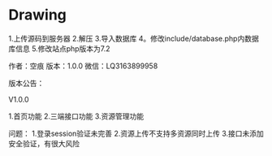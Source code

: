# Drawing

1.上传源码到服务器
2.解压
3.导入数据库
4。修改include/database.php内数据库信息
5.修改站点php版本为7.2


作者：空痕
版本：1.0.0
微信：LQ3163899958


版本公告：

V1.0.0

1.首页功能
2.三端接口功能
3.资源管理功能

问题：
1.登录session验证未完善
2.资源上传不支持多资源同时上传
3.接口未添加安全验证，有很大风险
